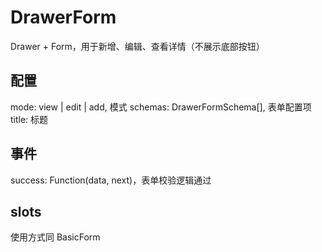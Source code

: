 # DrawerForm

Drawer + Form，用于新增、编辑、查看详情（不展示底部按钮）

## 配置

mode: view | edit | add, 模式 schemas: DrawerFormSchema[], 表单配置项 title: 标题

## 事件

success: Function(data, next)，表单校验逻辑通过

## slots

使用方式同 BasicForm
